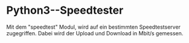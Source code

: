 # Python3--Speedtester
Mit dem "speedtest" Modul, wird auf ein bestimmten Speedtestserver zugegriffen. Dabei wird der Upload und Download in Mbit/s gemessen. 

